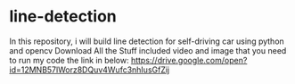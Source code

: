 # line-detection
In this repository, i will build line detection for self-driving car using python and opencv
Download All the Stuff included video and image that you need to run my code the link in below:
https://drive.google.com/open?id=12MNB57lWorz8DQuv4Wufc3nhIusGfZij
